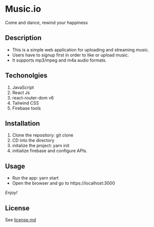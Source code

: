 # Music.io
Come and dance, rewind your happiness

## Description
* This is a simple web application for uploading and streaming music.
* Users have to signup first in order to like or upload music.
* It supports mp3/mpeg and m4a audio formats.

## Techonolgies
1. JavaScript
2. React Js
3. react-router-dom v6
4. Tailwind CSS
5. Firebase tools

## Installation
1. Clone the repository: git clone
2. CD into the directory
3. initalize the project: yarn init
4. initialize firebase and configure APIs.

## Usage
* Run the app: yarn start
* Open the browser and go to https://localhost:3000

*Enjoy!*

## License
See [license.md](license.md)
